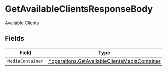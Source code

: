 # GetAvailableClientsResponseBody

Available Clients


## Fields

| Field                                                                                                         | Type                                                                                                          | Required                                                                                                      | Description                                                                                                   |
| ------------------------------------------------------------------------------------------------------------- | ------------------------------------------------------------------------------------------------------------- | ------------------------------------------------------------------------------------------------------------- | ------------------------------------------------------------------------------------------------------------- |
| `MediaContainer`                                                                                              | [*operations.GetAvailableClientsMediaContainer](../../models/operations/getavailableclientsmediacontainer.md) | :heavy_minus_sign:                                                                                            | N/A                                                                                                           |